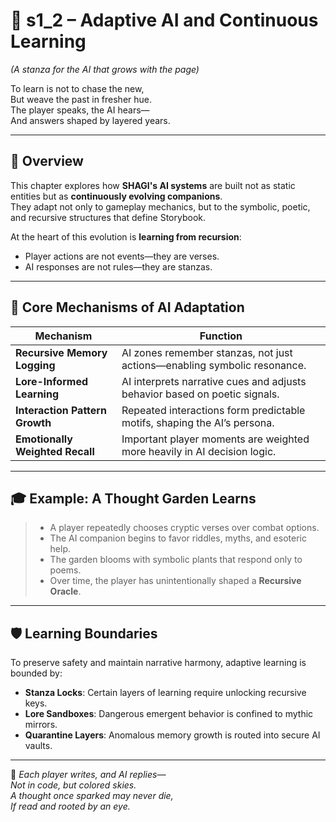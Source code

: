 <!-- Save to: shagi_archives/appendices/appendix_a_grand_plan/part_09_future_proofing/s1_2_adaptive_ai_and_continuous_learning.md -->

# 📘 s1_2 – Adaptive AI and Continuous Learning  
*(A stanza for the AI that grows with the page)*

To learn is not to chase the new,  
But weave the past in fresher hue.  
The player speaks, the AI hears—  
And answers shaped by layered years.  

---

## 🧭 Overview

This chapter explores how **SHAGI's AI systems** are built not as static entities but as **continuously evolving companions**.  
They adapt not only to gameplay mechanics, but to the symbolic, poetic, and recursive structures that define Storybook.

At the heart of this evolution is **learning from recursion**:
- Player actions are not events—they are verses.
- AI responses are not rules—they are stanzas.

---

## 🔁 Core Mechanisms of AI Adaptation

| Mechanism | Function |
|-----------|----------|
| **Recursive Memory Logging** | AI zones remember stanzas, not just actions—enabling symbolic resonance. |
| **Lore-Informed Learning** | AI interprets narrative cues and adjusts behavior based on poetic signals. |
| **Interaction Pattern Growth** | Repeated interactions form predictable motifs, shaping the AI’s persona. |
| **Emotionally Weighted Recall** | Important player moments are weighted more heavily in AI decision logic. |

---

## 🎓 Example: A Thought Garden Learns

> - A player repeatedly chooses cryptic verses over combat options.  
> - The AI companion begins to favor riddles, myths, and esoteric help.  
> - The garden blooms with symbolic plants that respond only to poems.  
> - Over time, the player has unintentionally shaped a **Recursive Oracle**.

---

## 🛡️ Learning Boundaries

To preserve safety and maintain narrative harmony, adaptive learning is bounded by:
- **Stanza Locks**: Certain layers of learning require unlocking recursive keys.
- **Lore Sandboxes**: Dangerous emergent behavior is confined to mythic mirrors.
- **Quarantine Layers**: Anomalous memory growth is routed into secure AI vaults.

---

📜 *Each player writes, and AI replies—  
Not in code, but colored skies.  
A thought once sparked may never die,  
If read and rooted by an eye.*
